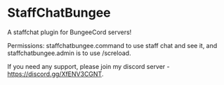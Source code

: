 # StaffChatBungee

A staffchat plugin for BungeeCord servers!

Permissions: staffchatbungee.command to use staff chat and see it, and staffchatbungee.admin is to use /screload.

If you need any support, please join my discord server - https://discord.gg/XfENV3CGNT.
